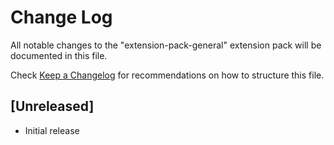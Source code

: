 # Change Log

All notable changes to the "extension-pack-general" extension pack will be documented in this file.

Check [Keep a Changelog](http://keepachangelog.com/) for recommendations on how to structure this file.

## [Unreleased]

- Initial release
